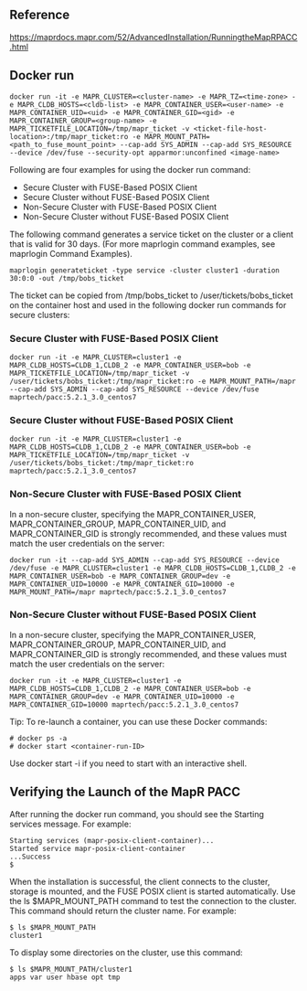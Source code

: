## Reference

https://maprdocs.mapr.com/52/AdvancedInstallation/RunningtheMapRPACC.html

## Docker run

    docker run -it -e MAPR_CLUSTER=<cluster-name> -e MAPR_TZ=<time-zone> -e MAPR_CLDB_HOSTS=<cldb-list> -e MAPR_CONTAINER_USER=<user-name> -e MAPR_CONTAINER_UID=<uid> -e MAPR_CONTAINER_GID=<gid> -e MAPR_CONTAINER_GROUP=<group-name> -e MAPR_TICKETFILE_LOCATION=/tmp/mapr_ticket -v <ticket-file-host-location>:/tmp/mapr_ticket:ro -e MAPR_MOUNT_PATH=<path_to_fuse_mount_point> --cap-add SYS_ADMIN --cap-add SYS_RESOURCE --device /dev/fuse --security-opt apparmor:unconfined <image-name>
    
Following are four examples for using the docker run command:

- Secure Cluster with FUSE-Based POSIX Client
- Secure Cluster without FUSE-Based POSIX Client
- Non-Secure Cluster with FUSE-Based POSIX Client
- Non-Secure Cluster without FUSE-Based POSIX Client

The following command generates a service ticket on the cluster or a client that is valid for 30 days. (For more maprlogin command examples, see maprlogin Command Examples).

    maprlogin generateticket -type service -cluster cluster1 -duration 30:0:0 -out /tmp/bobs_ticket

The ticket can be copied from /tmp/bobs_ticket to /user/tickets/bobs_ticket on the container host and used in the following docker run commands for secure clusters:

### Secure Cluster with FUSE-Based POSIX Client

    docker run -it -e MAPR_CLUSTER=cluster1 -e MAPR_CLDB_HOSTS=CLDB_1,CLDB_2 -e MAPR_CONTAINER_USER=bob -e MAPR_TICKETFILE_LOCATION=/tmp/mapr_ticket -v  /user/tickets/bobs_ticket:/tmp/mapr_ticket:ro -e MAPR_MOUNT_PATH=/mapr --cap-add SYS_ADMIN --cap-add SYS_RESOURCE --device /dev/fuse maprtech/pacc:5.2.1_3.0_centos7

### Secure Cluster without FUSE-Based POSIX Client

    docker run -it -e MAPR_CLUSTER=cluster1 -e MAPR_CLDB_HOSTS=CLDB_1,CLDB_2 -e MAPR_CONTAINER_USER=bob -e MAPR_TICKETFILE_LOCATION=/tmp/mapr_ticket -v  /user/tickets/bobs_ticket:/tmp/mapr_ticket:ro maprtech/pacc:5.2.1_3.0_centos7

### Non-Secure Cluster with FUSE-Based POSIX Client

In a non-secure cluster, specifying the MAPR_CONTAINER_USER, MAPR_CONTAINER_GROUP, MAPR_CONTAINER_UID, and MAPR_CONTAINER_GID is strongly recommended, and these values must match the user credentials on the server:

    docker run -it --cap-add SYS_ADMIN --cap-add SYS_RESOURCE --device /dev/fuse -e MAPR_CLUSTER=cluster1 -e MAPR_CLDB_HOSTS=CLDB_1,CLDB_2 -e MAPR_CONTAINER_USER=bob -e MAPR_CONTAINER_GROUP=dev -e MAPR_CONTAINER_UID=10000 -e MAPR_CONTAINER_GID=10000 -e MAPR_MOUNT_PATH=/mapr maprtech/pacc:5.2.1_3.0_centos7

### Non-Secure Cluster without FUSE-Based POSIX Client

In a non-secure cluster, specifying the MAPR_CONTAINER_USER, MAPR_CONTAINER_GROUP, MAPR_CONTAINER_UID, and MAPR_CONTAINER_GID is strongly recommended, and these values must match the user credentials on the server:

    docker run -it -e MAPR_CLUSTER=cluster1 -e MAPR_CLDB_HOSTS=CLDB_1,CLDB_2 -e MAPR_CONTAINER_USER=bob -e MAPR_CONTAINER_GROUP=dev -e MAPR_CONTAINER_UID=10000 -e MAPR_CONTAINER_GID=10000 maprtech/pacc:5.2.1_3.0_centos7

Tip:  To re-launch a container, you can use these Docker commands:

    # docker ps -a
    # docker start <container-run-ID>

Use docker start -i if you need to start with an interactive shell.

## Verifying the Launch of the MapR PACC

After running the docker run command, you should see the Starting services message. For example:

    Starting services (mapr-posix-client-container)...
    Started service mapr-posix-client-container
    ...Success
    $

When the installation is successful, the client connects to the cluster, storage is mounted, and the FUSE POSIX client is started automatically. Use the ls $MAPR_MOUNT_PATH command to test the connection to the cluster. This command should return the cluster name. For example:

    $ ls $MAPR_MOUNT_PATH
    cluster1

To display some directories on the cluster, use this command:

    $ ls $MAPR_MOUNT_PATH/cluster1
    apps var user hbase opt tmp    
